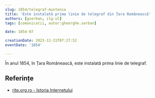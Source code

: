 ```yaml
---
slug: 1854/telegraf-muntenia
title: 'Este instalată prima linie de telegraf din Țara Românească'
authors: [gserban, ilg-ul]
tags: [comunicatii, autor:gheorghe.serban]

date: 1854-07

creationDate: 2023-12-21T07:27:52
eventDate: '1854'

---
```


În anul 1854, în Țara Românească, este instalată prima linie de telegraf.

<!-- truncate -->

## Referințe

- [rite.org.ro - Istoria Internetului](https://rite.org.ro/istoria-internetului/)
